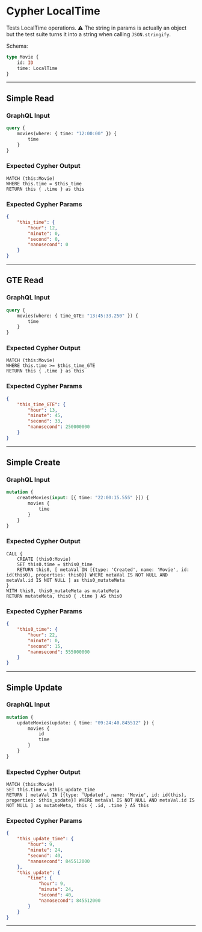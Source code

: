 # Cypher LocalTime

Tests LocalTime operations. ⚠ The string in params is actually an object but the test suite turns it into a string when calling `JSON.stringify`.

Schema:

```graphql
type Movie {
    id: ID
    time: LocalTime
}
```

---

## Simple Read

### GraphQL Input

```graphql
query {
    movies(where: { time: "12:00:00" }) {
        time
    }
}
```

### Expected Cypher Output

```cypher
MATCH (this:Movie)
WHERE this.time = $this_time
RETURN this { .time } as this
```

### Expected Cypher Params

```json
{
    "this_time": {
        "hour": 12,
        "minute": 0,
        "second": 0,
        "nanosecond": 0
    }
}
```

---

## GTE Read

### GraphQL Input

```graphql
query {
    movies(where: { time_GTE: "13:45:33.250" }) {
        time
    }
}
```

### Expected Cypher Output

```cypher
MATCH (this:Movie)
WHERE this.time >= $this_time_GTE
RETURN this { .time } as this
```

### Expected Cypher Params

```json
{
    "this_time_GTE": {
        "hour": 13,
        "minute": 45,
        "second": 33,
        "nanosecond": 250000000
    }
}
```

---

## Simple Create

### GraphQL Input

```graphql
mutation {
    createMovies(input: [{ time: "22:00:15.555" }]) {
        movies {
            time
        }
    }
}
```

### Expected Cypher Output

```cypher
CALL {
    CREATE (this0:Movie)
    SET this0.time = $this0_time
    RETURN this0, [ metaVal IN [{type: 'Created', name: 'Movie', id: id(this0), properties: this0}] WHERE metaVal IS NOT NULL AND metaVal.id IS NOT NULL ] as this0_mutateMeta
}
WITH this0, this0_mutateMeta as mutateMeta
RETURN mutateMeta, this0 { .time } AS this0
```

### Expected Cypher Params

```json
{
    "this0_time": {
        "hour": 22,
        "minute": 0,
        "second": 15,
        "nanosecond": 555000000
    }
}
```

---

## Simple Update

### GraphQL Input

```graphql
mutation {
    updateMovies(update: { time: "09:24:40.845512" }) {
        movies {
            id
            time
        }
    }
}
```

### Expected Cypher Output

```cypher
MATCH (this:Movie)
SET this.time = $this_update_time
RETURN [ metaVal IN [{type: 'Updated', name: 'Movie', id: id(this), properties: $this_update}] WHERE metaVal IS NOT NULL AND metaVal.id IS NOT NULL ] as mutateMeta, this { .id, .time } AS this
```

### Expected Cypher Params

```json
{
    "this_update_time": {
        "hour": 9,
        "minute": 24,
        "second": 40,
        "nanosecond": 845512000
    },
    "this_update": {
        "time": {
            "hour": 9,
            "minute": 24,
            "second": 40,
            "nanosecond": 845512000
        }
    }
}
```

---
